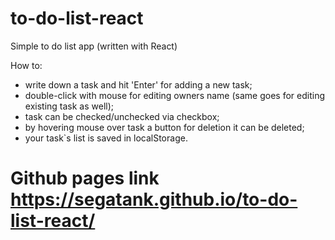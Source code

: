 # to-do-list-react
Simple to do list app (written with React)

How to:
- write down a task and hit 'Enter' for adding a new task;
- double-click with mouse for editing owners name (same goes for editing existing task as well);
- task can be checked/unchecked via checkbox;
- by hovering mouse over task a button for deletion it can be deleted;
- your task`s list is saved in localStorage.


# Github pages link https://segatank.github.io/to-do-list-react/
